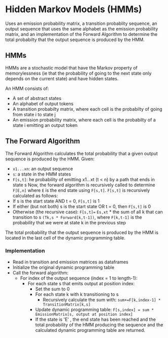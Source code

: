 # Hidden Markov Models (HMMs)

Uses an emission probability matrix, a transition probablity sequence, an output sequence that uses the same alphabet as the emission probability matrix, and an implementation of the Forward Algorithm to determine the total probabilty that the output sequence is produced by the HMM.

## HMMs
HMMs are a stochastic model that have the Markov property of memorylessness (ie that the probability of going to the next state only depends on the current state) and have hidden states.

An HMM consists of:
- A set of abstract states
- An alphabet of output tokens
- A transition probabilty matrix, where each cell is the probabilty of going from state i to state j
- An emission probability matrix, where each cell is the probabilty of a state i emitting an output token


## The Forward Algorithm
The Forward Algorithm calculates the total probability that a given output sequence is produced by the HMM.
Given:
- `x1...xn`: an output sequence 
- `s`: a state in the HMM states
- `F[s,t]`: he probability of emitting x1...xt (t < n) by a path that ends in state s
Now, the forward algorithm is recursively called to determine `F[E,n]` where `E` is the end state using `F[s,t]`.
`F[s,t]` is recursively calculated as follows:
- If s is the start state AND t = 0, `F[s,t]` is 1
- If either (but not both) s is the start state OR t = 0, then `F[s,t]` is 0
- Otherwise (the recursive case): `F[s,t]=` `Es,xt` * the sum of all k that can transition to s `(Tk,s * Forward[k,t-1])`, where `F[k,t-1]` is the probability that we were at state k in the previous step

The total probability that the output sequence is produced by the HMM is located in the last cell of the dynamic programming table.


### Implementation
- Read in transition and emission matrices as dataframes
- Initialize the original dynamic programming table
- Call the forward algorithm:
    - For index of the output sequence (index = 1 to length-1):
        - For each state s that emits output at position index:
            - Set the sum to 0
            - For each state k with k transitioning to s
                - Recursively calculate the sum with: `sum+=F[k,index-1] * TransitionMatrix[k,s]`
            -  Update dynamic programming table: `F[s,index] = sum * EmissionMatrix[s, output at position index]`
            - If the state is 'E' , the end state has been reached and the total probability of the HMM producing the sequence and the calculated dynamic programming table are returned.


